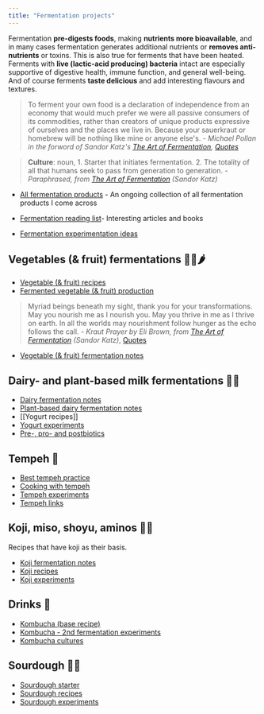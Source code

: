 ```yaml
---
title: "Fermentation projects"
---
```


Fermentation **pre-digests foods**, making **nutrients more bioavailable**, and in many cases fermentation generates additional nutrients or **removes anti-nutrients** or toxins. This is also true for ferments that have been heated. Ferments with **live (lactic-acid producing) bacteria** intact are especially supportive of digestive health, immune function, and general well-being. And of course ferments **taste delicious** and add interesting flavours and textures. 


> To ferment your own food is a declaration of independence from an economy that would much prefer we were all passive consumers of its commodities, rather than creators of unique products expressive of ourselves and the places we live in. Because your sauerkraut or homebrew will be nothing like mine or anyone else's. - _Michael Pollan in the forword of Sandor Katz's [The Art of Fermentation](projects/books/The%20Art%20of%20Fermentation.md), [Quotes](blog/Quotes.md)_


> **Culture**: noun, 1. Starter that initiates fermentation. 2. The totality of all that humans seek to pass from generation to generation. - _Paraphrased, from [The Art of Fermentation](projects/books/The%20Art%20of%20Fermentation.md) (Sandor Katz)_


- [All fermentation products](projects/fermentation/All%20fermentation%20products.md) - An ongoing collection of all fermentation products I come across 

- [Fermentation reading list](projects/fermentation/Fermentation%20reading%20list.md)- Interesting articles and books

- [Fermentation experimentation ideas](projects/fermentation/Fermentation%20experimentation%20ideas.md)


## Vegetables (& fruit) fermentations 🥕🥬🌶️
- [Vegetable (& fruit) recipes](projects/fermentation/Vegetable%20recipes.md)
- [Fermented vegetable (& fruit) production](projects/fermentation/Fermented%20vegetable%20production.md)

> Myriad beings beneath my sight, thank you for your transformations. May you nourish me as I nourish you. May you thrive in me as I thrive on earth. In all the worlds may nourishment follow hunger as the echo follows the call. - _Kraut Prayer by Eli Brown, from [The Art of Fermentation](projects/books/The%20Art%20of%20Fermentation.md) (Sandor Katz)_, [Quotes](blog/Quotes.md)

- [Vegetable (& fruit) fermentation notes](projects/fermentation/Vegetable%20fermentation%20notes.md)

## Dairy- and plant-based milk fermentations 🥛🌾
- [Dairy fermentation notes](projects/fermentation/Dairy%20fermentation%20notes.md)
- [Plant-based dairy fermentation notes](projects/attachments/Plant-based%20dairy%20fermentation%20notes.md)
- [[Yogurt recipes]]
- [Yogurt experiments](projects/fermentation/Yogurt%20experiments.md)
- [Pre-, pro- and postbiotics](projects/fermentation/Pre-,%20pro-%20and%20postbiotics.md)


## Tempeh 🫘
- [Best tempeh practice](projects/fermentation/Best%20tempeh%20practice.md)
- [Cooking with tempeh](projects/fermentation/Cooking%20with%20tempeh.md)
- [Tempeh experiments](projects/fermentation/Tempeh%20experiments.md)
- [Tempeh links](projects/fermentation/Tempeh%20links.md)


## Koji, miso, shoyu, aminos 🍜🍶
Recipes that have koji as their basis. 
- [Koji fermentation notes](projects/fermentation/Koji%20fermentation%20notes.md)
- [Koji recipes](projects/fermentation/Koji%20recipes.md)
- [Koji experiments](projects/fermentation/Koji%20experiments.md)

## Drinks 🥃
- [Kombucha (base recipe)](projects/fermentation/Kombucha%20(base%20recipe).md)
- [Kombucha - 2nd fermentation experiments](projects/fermentation/Kombucha%20-%202nd%20fermentation%20experiments.md)
- [Kombucha cultures](projects/fermentation/Kombucha%20cultures.md)

## Sourdough 🍞🥖
- [Sourdough starter](projects/fermentation/Sourdough%20starter.md)
- [Sourdough recipes](projects/fermentation/Sourdough%20recipes.md)
- [Sourdough experiments](projects/fermentation/Sourdough%20experiments.md)
